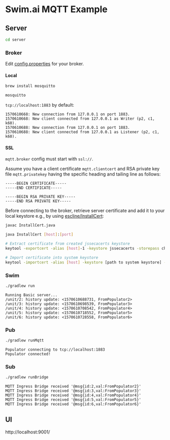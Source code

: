 Swim.ai MQTT Example
====================

## Server

```sh
cd server
```

### Broker 

Edit [config.properties](./server/src/main/resources/config.properties) for your broker.

#### Local

```sh
brew install mosquitto
```

```sh
mosquitto
```

`tcp://localhost:1883` by default:

```
1570610668: New connection from 127.0.0.1 on port 1883.
1570610668: New client connected from 127.0.0.1 as Writer (p2, c1, k60).
1570610688: New connection from 127.0.0.1 on port 1883.
1570610688: New client connected from 127.0.0.1 as Listener (p2, c1, k60).
```

#### SSL

`mqtt.broker` config must start with `ssl://`.

Assume you have a client certificate `mqtt.clientcert` and RSA private key file `mqtt.privatekey` having the specific heading and tailing line as follows:

```
-----BEGIN CERTIFICATE-----
-----END CERTIFICATE-----
```

```
-----BEGIN RSA PRIVATE KEY-----
-----END RSA PRIVATE KEY-----
```

Before connecting to the broker, retrieve server certificate and add it to your local keystore e.g., by using [escline/InstallCert](https://github.com/escline/InstallCert):

```sh
javac InstallCert.java

java InstallCert [host]:[port]

# Extract certificate from created jssecacerts keystore
keytool -exportcert -alias [host]-1 -keystore jssecacerts -storepass changeit -file [host].cer

# Import certificate into system keystore
keytool -importcert -alias [host] -keystore [path to system keystore] -storepass changeit -file [host].cer
```

### Swim

```sh
./gradlew run
```

```
Running Basic server...
/unit/2: history update: <1570610688731, FromPopulator2>
/unit/3: history update: <1570610698539, FromPopulator3>
/unit/4: history update: <1570610708542, FromPopulator4>
/unit/5: history update: <1570610718552, FromPopulator5>
/unit/6: history update: <1570610728558, FromPopulator6>
```

### Pub

```sh
./gradlew runMqtt
```

```
Populator connecting to tcp://localhost:1883
Populator connected!
```

### Sub

```sh
./gradlew runBridge
```

```
MQTT Ingress Bridge received '@msg{id:2,val:FromPopulator2}'
MQTT Ingress Bridge received '@msg{id:3,val:FromPopulator3}'
MQTT Ingress Bridge received '@msg{id:4,val:FromPopulator4}'
MQTT Ingress Bridge received '@msg{id:5,val:FromPopulator5}'
MQTT Ingress Bridge received '@msg{id:6,val:FromPopulator6}'
```

## UI

http://localhost:9001/
